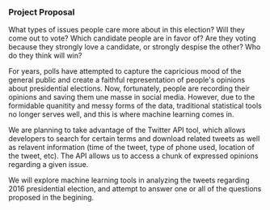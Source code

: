### Project Proposal

What types of issues people care more about in this election? Will they come out to vote? Which candidate people are in favor of? Are they voting because they strongly love a candidate, or strongly despise the other? Who do they think will win?

For years, polls have attempted to capture the capricious mood of the general public and create a faithful representation of people's opinions about presidential elections. Now, fortunately, people are recording their opinions and saving them une masse in social media. However, due to the formidable quanitity and messy forms of the data, traditional statistical tools no longer serves well, and this is where machine learning comes in.

We are planning to take advantage of the Twitter API tool, which allows developers to search for certain terms and download related tweets as well as relavent information (time of the tweet, type of phone used, location of the tweet, etc). The API allows us to access a chunk of expressed opinions regarding a given issue.

We will explore machine learning tools in analyzing the tweets regarding 2016 presidential election, and attempt to answer one or all of the questions proposed in the begining.

